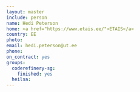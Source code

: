 ```yaml
---
layout: master
include: person
name: Hedi Peterson
home: <a href="https://www.etais.ee/">ETAIS</a>
country: EE
photo:
email: hedi.peterson@ut.ee
phone:
on_contract: yes
groups:
  coderefinery-sg:
    finished: yes
  heilsa:
---
```

